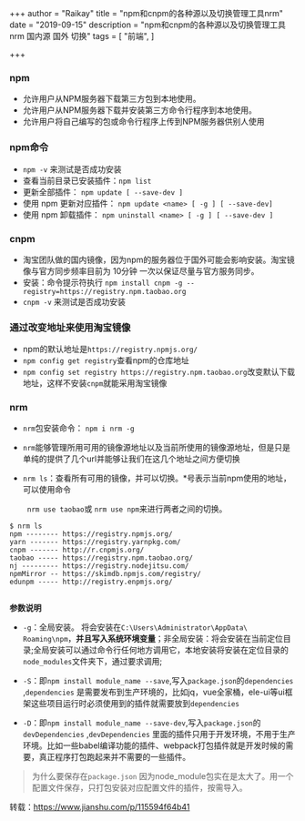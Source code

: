 +++
author = "Raikay"
title = "npm和cnpm的各种源以及切换管理工具nrm"
date = "2019-09-15"
description = "npm和cnpm的各种源以及切换管理工具nrm 国内源 国外 切换"
tags = [
    "前端",
]

+++

### npm

- 允许用户从NPM服务器下载第三方包到本地使用。
- 允许用户从NPM服务器下载并安装第三方命令行程序到本地使用。
- 允许用户将自己编写的包或命令行程序上传到NPM服务器供别人使用

### npm命令

- `npm -v` 来测试是否成功安装
- 查看当前目录已安装插件：`npm list`
- 更新全部插件： `npm update [ --save-dev ]`
- 使用 npm 更新对应插件： `npm update <name> [ -g ] [ --save-dev]`
- 使用 npm 卸载插件： `npm uninstall <name> [ -g ] [ --save-dev ]`

### cnpm

- 淘宝团队做的国内镜像，因为npm的服务器位于国外可能会影响安装。淘宝镜像与官方同步频率目前为 10分钟 一次以保证尽量与官方服务同步。
- 安装：命令提示符执行
   `npm install cnpm -g --registry=https://registry.npm.taobao.org`
- `cnpm -v` 来测试是否成功安装

### 通过改变地址来使用淘宝镜像

- npm的默认地址是`https://registry.npmjs.org/`
- `npm config get registry`查看npm的仓库地址
- `npm config set registry https://registry.npm.taobao.org`改变默认下载地址，这样不安装`cnpm`就能采用淘宝镜像  

### nrm

- `nrm`包安装命令： `npm i nrm -g ` 

- `nrm`能够管理所用可用的镜像源地址以及当前所使用的镜像源地址，但是只是单纯的提供了几个url并能够让我们在这几个地址之间方便切换  

- `nrm ls`：查看所有可用的镜像，并可以切换。*号表示当前npm使用的地址，可以使用命令  

  ` nrm use taobao`或 `nrm use npm`来进行两者之间的切换。  


```
$ nrm ls
npm -------- https://registry.npmjs.org/  
yarn ------- https://registry.yarnpkg.com/  
cnpm ------- http://r.cnpmjs.org/  
taobao ----- https://registry.npm.taobao.org/  
nj --------- https://registry.nodejitsu.com/  
npmMirror -- https://skimdb.npmjs.com/registry/  
edunpm ----- http://registry.enpmjs.org/  
  
```

  

**参数说明**

- `-g`：全局安装。 将会安装在`C:\Users\Administrator\AppData\ Roaming\npm`，**并且写入系统环境变量**；非全局安装：将会安装在当前定位目录;全局安装可以通过命令行任何地方调用它，本地安装将安装在定位目录的`node_modules`文件夹下，通过要求调用;  

- `-S`：即`npm install module_name --save`,写入`package.json`的`dependencies` ,`dependencies` 是需要发布到生产环境的，比如jq，vue全家桶，ele-ui等ui框架这些项目运行时必须使用到的插件就需要放到`dependencies`    

  

- `-D`：即`npm install module_name --save-dev`,写入`package.json`的`devDependencies` ,`devDependencies` 里面的插件只用于开发环境，不用于生产环境。比如一些babel编译功能的插件、webpack打包插件就是开发时候的需要，真正程序打包跑起来并不需要的一些插件。

  

> 为什么要保存在`package.json`  因为node_module包实在是太大了。用一个配置文件保存，只打包安装对应配置文件的插件，按需导入。




转载：https://www.jianshu.com/p/115594f64b41
